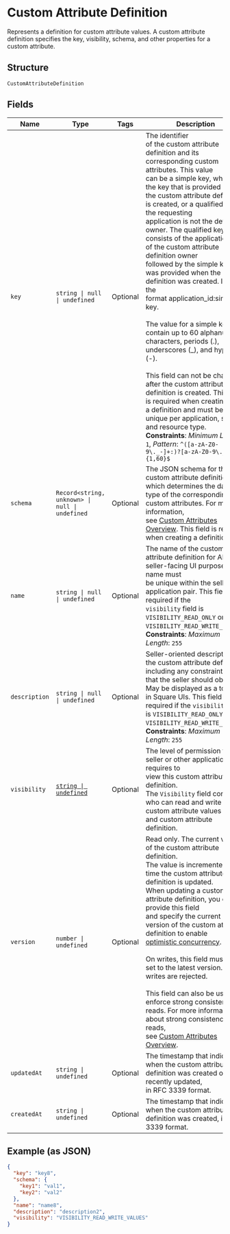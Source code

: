 <!-- Optimized: 2025-10-06 -->
<!-- RPM: 1.6.2.1.1.6.2.1_custom-attribute-definition_20251006 -->
<!-- Session: E2E RPM DNA Application -->
<!-- AOM: RND (Reggie & Dro) -->
<!-- COI: TECHNOLOGY -->
<!-- RPM: HIGH -->
<!-- ACTION: BUILD -->


# Custom Attribute Definition

Represents a definition for custom attribute values. A custom attribute definition
specifies the key, visibility, schema, and other properties for a custom attribute.

## Structure

`CustomAttributeDefinition`

## Fields

| Name | Type | Tags | Description |
|  --- | --- | --- | --- |
| `key` | `string \| null \| undefined` | Optional | The identifier<br>of the custom attribute definition and its corresponding custom attributes. This value<br>can be a simple key, which is the key that is provided when the custom attribute definition<br>is created, or a qualified key, if the requesting<br>application is not the definition owner. The qualified key consists of the application ID<br>of the custom attribute definition owner<br>followed by the simple key that was provided when the definition was created. It has the<br>format application_id:simple key.<br><br>The value for a simple key can contain up to 60 alphanumeric characters, periods (.),<br>underscores (_), and hyphens (-).<br><br>This field can not be changed<br>after the custom attribute definition is created. This field is required when creating<br>a definition and must be unique per application, seller, and resource type.<br>**Constraints**: *Minimum Length*: `1`, *Pattern*: `^([a-zA-Z0-9\._-]+:)?[a-zA-Z0-9\._-]{1,60}$` |
| `schema` | `Record<string, unknown> \| null \| undefined` | Optional | The JSON schema for the custom attribute definition, which determines the data type of the corresponding custom attributes. For more information,<br>see [Custom Attributes Overview](https://developer.squareup.com/docs/devtools/customattributes/overview). This field is required when creating a definition. |
| `name` | `string \| null \| undefined` | Optional | The name of the custom attribute definition for API and seller-facing UI purposes. The name must<br>be unique within the seller and application pair. This field is required if the<br>`visibility` field is `VISIBILITY_READ_ONLY` or `VISIBILITY_READ_WRITE_VALUES`.<br>**Constraints**: *Maximum Length*: `255` |
| `description` | `string \| null \| undefined` | Optional | Seller-oriented description of the custom attribute definition, including any constraints<br>that the seller should observe. May be displayed as a tooltip in Square UIs. This field is<br>required if the `visibility` field is `VISIBILITY_READ_ONLY` or `VISIBILITY_READ_WRITE_VALUES`.<br>**Constraints**: *Maximum Length*: `255` |
| `visibility` | [`string \| undefined`](../../doc/models/custom-attribute-definition-visibility.md) | Optional | The level of permission that a seller or other applications requires to<br>view this custom attribute definition.<br>The `Visibility` field controls who can read and write the custom attribute values<br>and custom attribute definition. |
| `version` | `number \| undefined` | Optional | Read only. The current version of the custom attribute definition.<br>The value is incremented each time the custom attribute definition is updated.<br>When updating a custom attribute definition, you can provide this field<br>and specify the current version of the custom attribute definition to enable<br>[optimistic concurrency](https://developer.squareup.com/docs/build-basics/common-api-patterns/optimistic-concurrency).<br><br>On writes, this field must be set to the latest version. Stale writes are rejected.<br><br>This field can also be used to enforce strong consistency for reads. For more information about strong consistency for reads,<br>see [Custom Attributes Overview](https://developer.squareup.com/docs/devtools/customattributes/overview). |
| `updatedAt` | `string \| undefined` | Optional | The timestamp that indicates when the custom attribute definition was created or most recently updated,<br>in RFC 3339 format. |
| `createdAt` | `string \| undefined` | Optional | The timestamp that indicates when the custom attribute definition was created, in RFC 3339 format. |

## Example (as JSON)

```json
{
  "key": "key8",
  "schema": {
    "key1": "val1",
    "key2": "val2"
  },
  "name": "name8",
  "description": "description2",
  "visibility": "VISIBILITY_READ_WRITE_VALUES"
}
```

